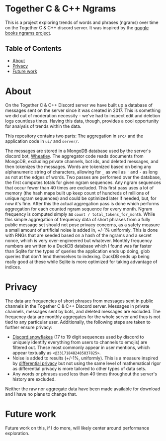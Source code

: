 # Together C & C++ Ngrams <!-- omit in toc -->

This is a project exploring trends of words and phrases (ngrams) over time on the Together C & C++ discord server. It
was inspired by the [google books ngrams project](https://books.google.com/ngrams/).

## Table of Contents <!-- omit in toc -->

- [About](#about)
- [Privacy](#privacy)
- [Future work](#future-work)

# About

On the Together C & C++ Discord server we have built up a database of messages sent on the server since it was created
in 2017. This is something we did out of moderation necessity - we've had to inspect edit and deletion logs countless
times. Having this data, though, provides a cool opportunity for analysis of trends within the data.

This repository contains two parts: The aggregation in `src/` and the application code in `ui/` and `server/`.

The messages are stored in a MongoDB database used by the server's discord bot, [Wheatley][wheatley]. The aggregator
code reads documents from MongoDB, excluding private channels, bot ids, and deleted messages, and then tokenizes the
messages. Words are tokenized based on being any alphanumeric string of characters, allowing for `_` as well as `'` and
`-` as long as not at the edges of words. Two passes are performed over the database, the first computes totals for
given ngram sequences. Any ngram sequences that occur fewer than 40 times are excluded. This first pass uses a lot of
memory (the hash maps built up keep count of hundreds of millions of unique ngram sequences) and could be optimized
later if needed, but, for now it's fine. After this the actual aggregation pass is done which performs aggregation for
each counted ngram sequence for every month. Ngram frequency is computed simply as `count / total_tokens_for_month`.
While this simple aggregation of frequency data of short phrases from a fully public message set should not pose privacy
concerns, as a safety measure a small amount of artificial noise is added in, +/-1% uniformly. This is done with RNGs
that are seeded based on a hash of the ngrams and a secret nonce, which is very over-engineered but whatever. Monthly
frequency numbers are written to a DuckDB database which I found was far faster than Sqlite for the types of queries the
application ends up doing, glob queries that don't lend themselves to indexing. DuckDB ends up being really good at
these while Sqlite is more optimized for taking advantage of indices.

# Privacy

The data are frequencies of short phrases from messages sent in public channels in the Together C & C++ Discord server.
Messages in private channels, messages sent by bots, and deleted messages are excluded. The frequency data are monthly
aggregates for the whole server and thus is not tied to any particular user. Additionally, the following steps are taken
to further ensure privacy:

- [Discord snowflakes][snowflakes] (17 to 19 digit sequences used by discord to uniquely identify everything from users
  to channels to emojis) are filtered out. These most commonly appear in user mentions, which appear textually as
  `<@331718482485837825>`.
- Noise is added to results (+/-1%, uniformly). This is a measure inspired by [differential privacy][diff] but not using
  the same level of mathematical rigor as differential privacy is more tailored to other types of data sets.
- Any words or phrases used less than 40 times throughout the server's history are excluded.

Neither the raw nor aggregate data have been made available for download and I have no plans to change that.

# Future work

Future work on this, if I do more, will likely center around performance exploration.

[snowflakes]: https://discord.com/developers/docs/reference#snowflakes
[diff]: https://en.wikipedia.org/wiki/Differential_privacy
[wheatley]: https://github.com/TCCPP/wheatley
